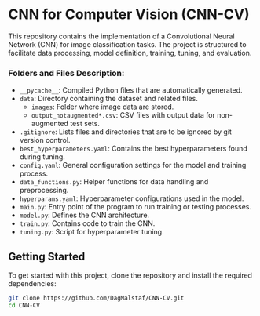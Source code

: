 # CNN for Computer Vision (CNN-CV)

This repository contains the implementation of a Convolutional Neural Network (CNN) for image classification tasks. The project is structured to facilitate data processing, model definition, training, tuning, and evaluation.

### Folders and Files Description:

- `__pycache__`: Compiled Python files that are automatically generated.
- `data`: Directory containing the dataset and related files.
  - `images`: Folder where image data are stored.
  - `output_notaugmented*.csv`: CSV files with output data for non-augmented test sets.
- `.gitignore`: Lists files and directories that are to be ignored by git version control.
- `best_hyperparameters.yaml`: Contains the best hyperparameters found during tuning.
- `config.yaml`: General configuration settings for the model and training process.
- `data_functions.py`: Helper functions for data handling and preprocessing.
- `hyperparams.yaml`: Hyperparameter configurations used in the model.
- `main.py`: Entry point of the program to run training or testing processes.
- `model.py`: Defines the CNN architecture.
- `train.py`: Contains code to train the CNN.
- `tuning.py`: Script for hyperparameter tuning.

## Getting Started

To get started with this project, clone the repository and install the required dependencies:

```bash
git clone https://github.com/DagMalstaf/CNN-CV.git
cd CNN-CV
